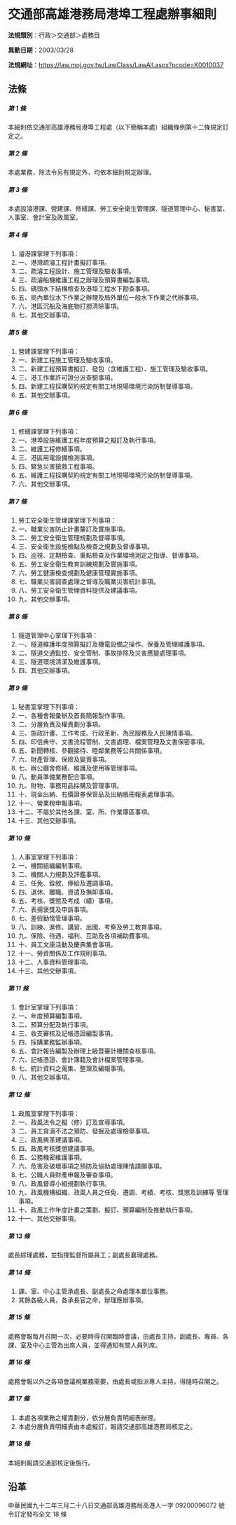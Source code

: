 # 交通部高雄港務局港埠工程處辦事細則




**法規類別**：行政＞交通部＞處務目

**異動日期**：2003/03/28  

**法規網址**：https://law.moj.gov.tw/LawClass/LawAll.aspx?pcode=K0010037



## 法條
##### 第 1 條
本細則依交通部高雄港務局港埠工程處（以下簡稱本處）組織條例第十二條規定訂定之。

##### 第 2 條
本處業務，除法令另有規定外，均依本細則規定辦理。

##### 第 3 條
本處設濬港課、營建課、修繕課、勞工安全衛生管理課、隧道管理中心、秘書室、人事室、會計室及政風室。

##### 第 4 條
1. 濬港課掌理下列事項：                                         
1. 一、港灣疏濬工程計畫擬訂事項。                               
1. 二、疏濬工程設計、施工管理及驗收事項。                       
1. 三、疏濬船機維護工程之辦理及預算書編製事項。                 
1. 四、碼頭水下結構檢查及港埠工程水下勘查事項。                 
1. 五、局內單位水下作業之辦理及局外單位一般水下作業之代辦事項。 
1. 六、港區沉船及海底物打撈清除事項。                           
1. 七、其他交辦事項。

##### 第 5 條
1. 營建課掌理下列事項：                                            
1. 一、新建工程施工管理及驗收事項。                                
1. 二、新建工程預算書擬訂、發包（含維護工程）、施工管理及驗收事項。
1. 三、港工作業許可證分派查驗事項。                                
1. 四、新建工程採購契約規定有關工地現場環境污染防制督導事項。      
1. 五、其他交辦事項。

##### 第 6 條
1. 修繕課掌理下列事項：                                      
1. 一、港埠設施維護工程年度預算之擬訂及執行事項。            
1. 二、維護工程修繕事項。                                    
1. 三、港區用電設備檢測事項。                                
1. 四、緊急災害搶救工程事項。                                
1. 五、維護工程採購契約規定有關工地現場環境污染防制督導事項。
1. 六、其他交辦事項。

##### 第 7 條
1. 勞工安全衛生管理課掌理下列事項：                             
1. 一、職業災害防止計畫釐訂及實施事項。                         
1. 二、勞工安全衛生管理規劃及督導事項。                         
1. 三、安全衛生設施檢點及檢查之規劃及督導事項。                 
1. 四、巡視、定期檢查、重點檢查及作業環境測定之指導、督導事項。 
1. 五、勞工安全衛生教育訓練規劃及實施事項。                     
1. 六、勞工健康檢查規劃及健康管理實施事項。                     
1. 七、職業災害調查處理之督導及職業災害統計事項。               
1. 八、勞工安全衛生管理資料提供及建議事項。                     
1. 九、其他交辦事項。

##### 第 8 條
1. 隧道管理中心掌理下列事項：                                     
1. 一、隧道維護年度預算擬訂及機電設備之操作、保養及管理維護事項。 
1. 二、隧道交通監控、安全管制、事故排除及災害應變處理事項。       
1. 三、隧道環境清潔及維護事項。                                   
1. 四、其他交辦事項。

##### 第 9 條
1. 秘書室掌理下列事項：                                          
1. 一、各種會報彙辦及首長簡報製作事項。                          
1. 二、分層負責及權責劃分事項。                                  
1. 三、施政計畫、工作考成、行政革新、為民服務及人民陳情事項。    
1. 四、印信典守、文書流程管制、文書處理、檔案管理及文書保密事項。
1. 五、新聞轉核、參觀接待、睦鄰業務等公共關係事項。              
1. 六、財產管理、保險及變賣事項。                                
1. 七、辦公廳舍修繕、維護及使用等管理事項。                      
1. 八、動員準備業務配合事項。                                    
1. 九、財物、事務用品採購及管理事項。                            
1. 十、現金出納、有價證券保管品及出納帳冊報表處理事項。        
1. 十一、營業稅申報事項。                                        
1. 十二、不屬於其他各課、室、所、作業庫區事項。                  
1. 十三、其他交辦事項。

##### 第 10 條
1. 人事室掌理下列事項：                                          
1. 一、機關組織編制事項。                                        
1. 二、機關人力規劃及評鑑事項。                                  
1. 三、任免、銓敘、俸給及遷調事項。                              
1. 四、退休、離職、資遣及撫卹事項。                              
1. 五、考核、獎懲及考成（績）事項。                              
1. 六、表揚褒獎及申訴事項。                                      
1. 七、差假勤惰管理事項。                                        
1. 八、訓練、進修、講習、出國、考察及勞工教育事項。              
1. 九、保險、待遇、福利、互助及各項補助費事項。                  
1. 十、員工文康活動及慶典集會事項。                            
1. 十一、勞資關係及工作規則事項。                                
1. 十二、人事資料管理事項。                                      
1. 十三、其他交辦事項。

##### 第 11 條
1. 會計室掌理下列事項：                                          
1. 一、年度預算編製事項。                                        
1. 二、預算分配及執行事項。                                      
1. 三、收支審核及記帳憑證編製事項。                              
1. 四、採購業務監辦事項。                                        
1. 五、會計報告編製及辦理上級暨審計機關查核事項。                
1. 六、記帳憑證、會計簿籍及會計檔案管理事項。                    
1. 七、統計資料之蒐集、整理及編報事項。                          
1. 八、其他交辦事項。

##### 第 12 條
1. 政風室掌理下列事項：                                             
1. 一、政風法令之擬（修）訂及宣導事項。                             
1. 二、員工貪瀆不法之預防、發掘及處理檢舉事項。                     
1. 三、政風興革建議事項。                                           
1. 四、政風考核獎懲建議事項。                                       
1. 五、公務機密維護事項。                                           
1. 六、危害及破壞事項之預防及協助處理陳情請願事項。                 
1. 七、公職人員財產申報及審查事項。                                 
1. 八、政風督導小組規劃執行事項。                                   
1. 九、政風機構組織、政風人員之任免、遷調、考績、考核、獎懲及訓練等 管理事項。                                                   
1. 十、政風工作年度計畫之策劃、擬訂、預算編制及推動執行事項。     
1. 十一、其他交辦事項。

##### 第 13 條
處長綜理處務，並指揮監督所屬員工；副處長襄理處務。

##### 第 14 條
1. 課、室、中心主管承處長、副處長之命處理本單位事務。 
1. 其餘各級人員，各承長官之命，辦理應辦事項。

##### 第 15 條
處務會報每月召開一次，必要時得召開臨時會議，由處長主持，副處長、專員、各課、室及中心主管為出席人員，並得通知有關人員列席。

##### 第 16 條
處務會報以外之各項會議視業務需要，由處長或指派專人主持，得隨時召開之。

##### 第 17 條
1. 本處各項業務之權責劃分，依分層負責明細表辦理。                  
1. 本處分層負責明細表由本處擬訂，報請交通部高雄港務局核定之。

##### 第 18 條
本細則報請交通部核定後施行。

## 沿革
中華民國九十二年三月二十八日交通部高雄港務局高港人一字 09200096072  號令訂定發布全文 18 條
